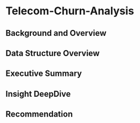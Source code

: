 # Telecom-Churn-Analysis

## Background and Overview	
## Data Structure Overview
## Executive Summary
## Insight DeepDive
## Recommendation 
